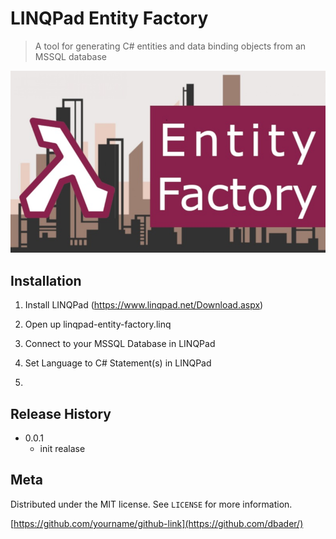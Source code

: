 # LINQPad Entity Factory
> A tool for generating C# entities and data binding objects from an MSSQL database


![](header.jpg)

## Installation
1) Install LINQPad (<https://www.linqpad.net/Download.aspx>)

2) Open up linqpad-entity-factory.linq

3) Connect to your MSSQL Database in LINQPad

4) Set Language to C# Statement(s) in LINQPad

5) 


## Release History

* 0.0.1
    * init realase

## Meta

Distributed under the MIT license. See ``LICENSE`` for more information.

[https://github.com/yourname/github-link](https://github.com/dbader/)